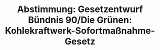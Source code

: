 ---
abstimmung:
  abstimmung: 3
  bundestagssitzung: 108
  legislaturperiode: 19
categories:
- Todo
data:
- title: Abstimmungsergebnis 20190628_3-data.pdf
  url: /res/2021-btw/abstimmungsergebnisse/20190628_3-data.pdf
- title: Abstimmungsergebnis 20190628_3_xls-data.xls
  url: /res/2021-btw/abstimmungsergebnisse/20190628_3_xls-data.xls
- title: Abstimmungsergebnis 20190628_3_xls-datacsv
  url: /res/2021-btw/abstimmungsergebnisse/csv/20190628_3_xls-datacsv
ergebnis:
  afd:
    enthaltung: 0
    gesamt: 91
    ja: 0
    nein: 81
    nichtabgegeben: 10
    ungueltig: 0
  bü90/gr:
    enthaltung: 0
    gesamt: 67
    ja: 61
    nein: 0
    nichtabgegeben: 6
    ungueltig: 0
  cdu/csu:
    enthaltung: 1
    gesamt: 246
    ja: 0
    nein: 214
    nichtabgegeben: 31
    ungueltig: 0
  die linke.:
    enthaltung: 59
    gesamt: 69
    ja: 0
    nein: 0
    nichtabgegeben: 10
    ungueltig: 0
  fdp:
    enthaltung: 0
    gesamt: 80
    ja: 0
    nein: 59
    nichtabgegeben: 21
    ungueltig: 0
  file: 20190628_3_xls-data.xls
  fraktionslos:
    enthaltung: 0
    gesamt: 4
    ja: 1
    nein: 2
    nichtabgegeben: 1
    ungueltig: 0
  spd:
    enthaltung: 0
    gesamt: 152
    ja: 0
    nein: 123
    nichtabgegeben: 29
    ungueltig: 0
layout: abstimmung
links:
- title: Link zu bundestag.de
  url: https://www.bundestag.de/parlament/plenum/abstimmung/abstimmung?id=612
preview: 'Deutscher Bundestag


  108. Sitzung des Deutschen Bundestages

  am Freitag, 28. Juni 2019


  Endgültiges Ergebnis der Namentlichen Abstimmung Nr. 3


  Gesetzentwurf der Abgeordneten Oliver Krischer, Annalena Baerbock, Lisa Badum,

  weiterer Abgeordneter und der Fraktion BÜNDNIS 90/DIE GRÜNEN

  Entwurf eines Ersten Gesetzes zur Beendigung des Betriebs von Kohlekraftwerken zur

  Stromerzeugung (Kohlekraftwerk-Sofortmaßnahme-Gesetz)

  Drs. 19/9920 und 19/11174'
tags:
- Todo
title: 'Abstimmung: Gesetzentwurf Bündnis 90/Die Grünen: Kohlekraftwerk-Sofortmaßnahme-Gesetz'
---